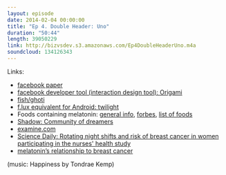 ```yaml
---
layout: episode
date: 2014-02-04 00:00:00
title: "Ep 4. Double Header: Uno"
duration: "50:44"
length: 39050229
link: http://bizvsdev.s3.amazonaws.com/Ep4DoubleHeaderUno.m4a
soundcloud: 134126343
---
```


Links:

- [facebook paper](https://m.facebook.com/paper/)
- [facebook developer tool (interaction design tool): Origami](https://m.facebook.com/paper/)
- [fish/ghoti](http://en.wikipedia.org/wiki/Ghoti)
- [f.lux equivalent for Android: twilight](https://play.google.com/store/apps/details?id=com.urbandroid.lux&hl=en)
- Foods containing melatonin: [general info](http://www.thehealersjournal.com/2013/04/08/foods-high-in-melatonin/), [forbes](http://www.forbes.com/sites/melaniehaiken/2012/06/30/5-surprising-foods-that-help-you-sleep/), [list of foods](http://www.immunehealthscience.com/foods-with-melatonin.html) 
- [Shadow: Community of dreamers](https://www.kickstarter.com/projects/hunterleesoik/shadow-community-of-dreamers)
- [examine.com](http://examine.com/)
- [Science Daily: Rotating night shifts and risk of breast cancer in women participating in the nurses' health study](http://www.sciencedaily.com/releases/2013/07/130701190203.htm)
- [melatonin’s relationship to breast cancer](http://www.cancer.org/treatment/treatmentsandsideeffects/complementaryandalternativemedicine/pharmacologicalandbiologicaltreatment/melatonin)

(music: Happiness by Tondrae Kemp)